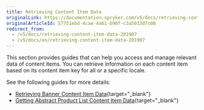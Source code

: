 ```yaml
---
title: Retrieving Content Item Data
originalLink: https://documentation.spryker.com/v5/docs/retrieving-content-item-data-201907
originalArticleId: 57751ebd-4cae-4a61-b90f-c3a5013d7c08
redirect_from:
  - /v5/docs/retrieving-content-item-data-201907
  - /v5/docs/en/retrieving-content-item-data-201907
---
```


This section provides guides that can help you access and manage relevant data of content items. You can retrieve information on each content item based on its content item key for all or a specific locale. 

See the following guides for more details:

* [Retrieving Banner Content Item Data](/docs/scos/dev/glue-api-guides/202005.0/retrieving-content-item-data/retrieving-banner-content-item-data.html){target="_blank"}
* [Getting Abstract Product List Content Item Data](/docs/scos/dev/glue-api-guides/202005.0/retrieving-content-item-data/getting-abstract-product-list-content-item-data.html){target="_blank"}
